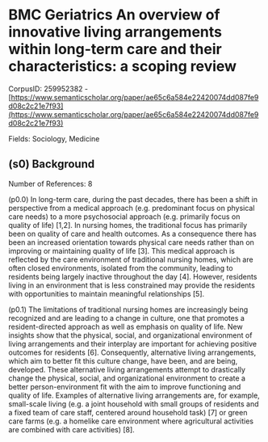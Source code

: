 # BMC Geriatrics An overview of innovative living arrangements within long-term care and their characteristics: a scoping review

CorpusID: 259952382 - [https://www.semanticscholar.org/paper/ae65c6a584e22420074dd087fe9d08c2c21e7f93](https://www.semanticscholar.org/paper/ae65c6a584e22420074dd087fe9d08c2c21e7f93)

Fields: Sociology, Medicine

## (s0) Background
Number of References: 8

(p0.0) In long-term care, during the past decades, there has been a shift in perspective from a medical approach (e.g. predominant focus on physical care needs) to a more psychosocial approach (e.g. primarily focus on quality of life) [1,2]. In nursing homes, the traditional focus has primarily been on quality of care and health outcomes. As a consequence there has been an increased orientation towards physical care needs rather than on improving or maintaining quality of life [3]. This medical approach is reflected by the care environment of traditional nursing homes, which are often closed environments, isolated from the community, leading to residents being largely inactive throughout the day [4]. However, residents living in an environment that is less constrained may provide the residents with opportunities to maintain meaningful relationships [5].

(p0.1) The limitations of traditional nursing homes are increasingly being recognized and are leading to a change in culture, one that promotes a resident-directed approach as well as emphasis on quality of life. New insights show that the physical, social, and organizational environment of living arrangements and their interplay are important for achieving positive outcomes for residents [6]. Consequently, alternative living arrangements, which aim to better fit this culture change, have been, and are being, developed. These alternative living arrangements attempt to drastically change the physical, social, and organizational environment to create a better person-environment fit with the aim to improve functioning and quality of life. Examples of alternative living arrangements are, for example, small-scale living (e.g. a joint household with small groups of residents and a fixed team of care staff, centered around household task) [7] or green care farms (e.g. a homelike care environment where agricultural activities are combined with care activities) [8].
